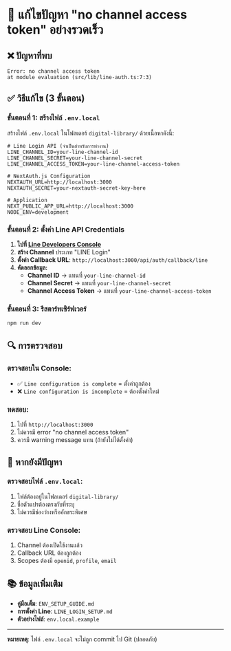 # 🚨 แก้ไขปัญหา "no channel access token" อย่างรวดเร็ว

## ❌ **ปัญหาที่พบ**
```
Error: no channel access token
at module evaluation (src/lib/line-auth.ts:7:3)
```

## ✅ **วิธีแก้ไข (3 ขั้นตอน)**

### **ขั้นตอนที่ 1: สร้างไฟล์ `.env.local`**

สร้างไฟล์ `.env.local` ในโฟลเดอร์ `digital-library/` ด้วยเนื้อหาดังนี้:

```env
# Line Login API (จำเป็นสำหรับการทำงาน)
LINE_CHANNEL_ID=your-line-channel-id
LINE_CHANNEL_SECRET=your-line-channel-secret
LINE_CHANNEL_ACCESS_TOKEN=your-line-channel-access-token

# NextAuth.js Configuration
NEXTAUTH_URL=http://localhost:3000
NEXTAUTH_SECRET=your-nextauth-secret-key-here

# Application
NEXT_PUBLIC_APP_URL=http://localhost:3000
NODE_ENV=development
```

### **ขั้นตอนที่ 2: ตั้งค่า Line API Credentials**

1. **ไปที่ [Line Developers Console](https://developers.line.biz/)**
2. **สร้าง Channel** ประเภท "LINE Login"
3. **ตั้งค่า Callback URL**: `http://localhost:3000/api/auth/callback/line`
4. **คัดลอกข้อมูล:**
   - **Channel ID** → แทนที่ `your-line-channel-id`
   - **Channel Secret** → แทนที่ `your-line-channel-secret`
   - **Channel Access Token** → แทนที่ `your-line-channel-access-token`

### **ขั้นตอนที่ 3: รีสตาร์ทเซิร์ฟเวอร์**

```bash
npm run dev
```

## 🔍 **การตรวจสอบ**

### **ตรวจสอบใน Console:**
- ✅ `Line configuration is complete` = ตั้งค่าถูกต้อง
- ❌ `Line configuration is incomplete` = ต้องตั้งค่าใหม่

### **ทดสอบ:**
1. ไปที่ `http://localhost:3000`
2. ไม่ควรมี error "no channel access token"
3. ควรมี warning message แทน (ถ้ายังไม่ได้ตั้งค่า)

## 🚨 **หากยังมีปัญหา**

### **ตรวจสอบไฟล์ `.env.local`:**
1. ไฟล์ต้องอยู่ในโฟลเดอร์ `digital-library/`
2. ชื่อตัวแปรต้องตรงกับที่ระบุ
3. ไม่ควรมีช่องว่างหรืออักขระพิเศษ

### **ตรวจสอบ Line Console:**
1. Channel ต้องเปิดใช้งานแล้ว
2. Callback URL ต้องถูกต้อง
3. Scopes ต้องมี `openid`, `profile`, `email`

## 📚 **ข้อมูลเพิ่มเติม**

- **คู่มือเต็ม**: `ENV_SETUP_GUIDE.md`
- **การตั้งค่า Line**: `LINE_LOGIN_SETUP.md`
- **ตัวอย่างไฟล์**: `env.local.example`

---

**หมายเหตุ**: ไฟล์ `.env.local` จะไม่ถูก commit ไป Git (ปลอดภัย)
